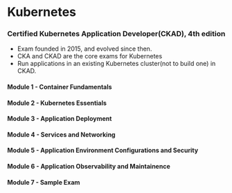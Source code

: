 # Kubernetes

### Certified Kubernetes Application Developer(CKAD), 4th edition
 - Exam founded in 2015, and evolved since then.
 - CKA and CKAD are the core exams for Kubernetes
 - Run applications in an existing Kubernetes cluster(not to build one) in CKAD.
 
#### Module 1 - Container Fundamentals
#### Module 2 - Kubernetes Essentials
#### Module 3 - Application Deployment
#### Module 4 - Services and Networking
#### Module 5 - Application Environment Configurations and Security
#### Module 6 - Application Observability and Maintainence
#### Module 7 - Sample Exam